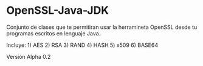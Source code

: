 # OpenSSL-Java-JDK

Conjunto de clases que te permitiran usar la herramineta OpenSSL desde tu programas escritos en lenguaje Java. 

Incluye:
        1) AES
        2) RSA
        3) RAND
        4) HASH
        5) x509
        6) BASE64
        
Versión Alpha 0.2
